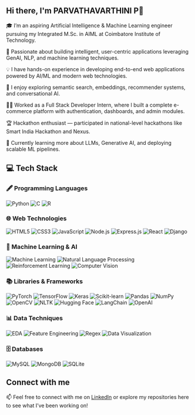 ## Hi there, I'm PARVATHAVARTHINI P👋

🎓 I’m an aspiring Artificial Intelligence & Machine Learning engineer pursuing my Integrated M.Sc. in AIML at Coimbatore Institute of Technology.

🚀 Passionate about building intelligent, user-centric applications leveraging GenAI, NLP, and machine learning techniques.

💡 I have hands-on experience in developing end-to-end web applications powered by AI/ML and modern web technologies.

🧠 I enjoy exploring semantic search, embeddings, recommender systems, and conversational AI.

👨‍💻 Worked as a Full Stack Developer Intern, where I built a complete e-commerce platform with authentication, dashboards, and admin modules.

🏆 Hackathon enthusiast — participated in national-level hackathons like Smart India Hackathon and Nexus.

🌱 Currently learning more about LLMs, Generative AI, and deploying scalable ML pipelines.

## 💻 Tech Stack

### 🖋️ Programming Languages
![Python](https://img.shields.io/badge/Python-3776AB?style=flat-square&logo=python&logoColor=white)
![C](https://img.shields.io/badge/C-00599C?style=flat-square&logo=c&logoColor=white)
![R](https://img.shields.io/badge/R-276DC3?style=flat-square&logo=r&logoColor=white)

### 🌐 Web Technologies
![HTML5](https://img.shields.io/badge/HTML5-E34F26?style=flat-square&logo=html5&logoColor=white)
![CSS3](https://img.shields.io/badge/CSS3-1572B6?style=flat-square&logo=css3&logoColor=white)
![JavaScript](https://img.shields.io/badge/JavaScript-F7DF1E?style=flat-square&logo=javascript&logoColor=black)
![Node.js](https://img.shields.io/badge/Node.js-339933?style=flat-square&logo=nodedotjs&logoColor=white)
![Express.js](https://img.shields.io/badge/Express.js-000000?style=flat-square&logo=express&logoColor=white)
![React](https://img.shields.io/badge/React-20232A?style=flat-square&logo=react&logoColor=61DAFB)
![Django](https://img.shields.io/badge/Django-092E20?style=flat-square&logo=django&logoColor=white)

### 🤖 Machine Learning & AI
![Machine Learning](https://img.shields.io/badge/Machine%20Learning-FF6F00?style=flat-square&logo=googlecolab&logoColor=white)
![Natural Language Processing](https://img.shields.io/badge/NLP-4B0082?style=flat-square)
![Reinforcement Learning](https://img.shields.io/badge/Reinforcement%20Learning-228B22?style=flat-square)
![Computer Vision](https://img.shields.io/badge/Computer%20Vision-8A2BE2?style=flat-square)

### 📚 Libraries & Frameworks
![PyTorch](https://img.shields.io/badge/PyTorch-EE4C2C?style=flat-square&logo=pytorch&logoColor=white)
![TensorFlow](https://img.shields.io/badge/TensorFlow-FF6F00?style=flat-square&logo=tensorflow&logoColor=white)
![Keras](https://img.shields.io/badge/Keras-D00000?style=flat-square&logo=keras&logoColor=white)
![Scikit-learn](https://img.shields.io/badge/Scikit--learn-F7931E?style=flat-square&logo=scikit-learn&logoColor=white)
![Pandas](https://img.shields.io/badge/Pandas-150458?style=flat-square&logo=pandas&logoColor=white)
![NumPy](https://img.shields.io/badge/NumPy-013243?style=flat-square&logo=numpy&logoColor=white)
![OpenCV](https://img.shields.io/badge/OpenCV-5C3EE8?style=flat-square&logo=opencv&logoColor=white)
![NLTK](https://img.shields.io/badge/NLTK-9C27B0?style=flat-square)
![Hugging Face](https://img.shields.io/badge/HuggingFace-FFAA00?style=flat-square&logo=huggingface&logoColor=black)
![LangChain](https://img.shields.io/badge/LangChain-ff69b4?style=flat-square)
![OpenAI](https://img.shields.io/badge/OpenAI-412991?style=flat-square&logo=openai&logoColor=white)

### 📊 Data Techniques
![EDA](https://img.shields.io/badge/EDA-4CAF50?style=flat-square)
![Feature Engineering](https://img.shields.io/badge/Feature%20Engineering-00BCD4?style=flat-square)
![Regex](https://img.shields.io/badge/Regex-FF5722?style=flat-square)
![Data Visualization](https://img.shields.io/badge/Data%20Visualization-795548?style=flat-square)

### 🗄️ Databases
![MySQL](https://img.shields.io/badge/MySQL-4479A1?style=flat-square&logo=mysql&logoColor=white)
![MongoDB](https://img.shields.io/badge/MongoDB-4EA94B?style=flat-square&logo=mongodb&logoColor=white)
![SQLite](https://img.shields.io/badge/SQLite-003B57?style=flat-square&logo=sqlite&logoColor=white)

## Connect with me
📫 Feel free to connect with me on [LinkedIn](https://www.linkedin.com/in/parvathavarthini-p/) or explore my repositories here to see what I’ve been working on!



